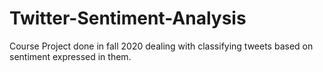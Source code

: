 # Twitter-Sentiment-Analysis
Course Project done in fall 2020 dealing with classifying tweets based on sentiment expressed in them.
